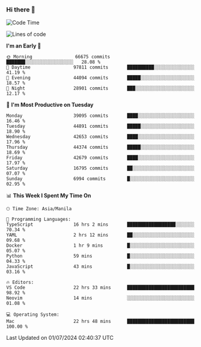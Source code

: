 ### Hi there 👋

<!--START_SECTION:waka-->
![Code Time](http://img.shields.io/badge/Code%20Time-5%2C312%20hrs%2046%20mins-blue)

![Lines of code](https://img.shields.io/badge/From%20Hello%20World%20I%27ve%20Written-111.9%20million%20lines%20of%20code-blue)

**I'm an Early 🐤** 

```text
🌞 Morning                66675 commits       ███████░░░░░░░░░░░░░░░░░░   28.08 % 
🌆 Daytime                97811 commits       ██████████░░░░░░░░░░░░░░░   41.19 % 
🌃 Evening                44094 commits       █████░░░░░░░░░░░░░░░░░░░░   18.57 % 
🌙 Night                  28901 commits       ███░░░░░░░░░░░░░░░░░░░░░░   12.17 % 
```
📅 **I'm Most Productive on Tuesday** 

```text
Monday                   39095 commits       ████░░░░░░░░░░░░░░░░░░░░░   16.46 % 
Tuesday                  44891 commits       █████░░░░░░░░░░░░░░░░░░░░   18.90 % 
Wednesday                42653 commits       ████░░░░░░░░░░░░░░░░░░░░░   17.96 % 
Thursday                 44374 commits       █████░░░░░░░░░░░░░░░░░░░░   18.69 % 
Friday                   42679 commits       ████░░░░░░░░░░░░░░░░░░░░░   17.97 % 
Saturday                 16795 commits       ██░░░░░░░░░░░░░░░░░░░░░░░   07.07 % 
Sunday                   6994 commits        █░░░░░░░░░░░░░░░░░░░░░░░░   02.95 % 
```


📊 **This Week I Spent My Time On** 

```text
🕑︎ Time Zone: Asia/Manila

💬 Programming Languages: 
TypeScript               16 hrs 2 mins       ██████████████████░░░░░░░   70.34 % 
YAML                     2 hrs 12 mins       ██░░░░░░░░░░░░░░░░░░░░░░░   09.68 % 
Docker                   1 hr 9 mins         █░░░░░░░░░░░░░░░░░░░░░░░░   05.07 % 
Python                   59 mins             █░░░░░░░░░░░░░░░░░░░░░░░░   04.33 % 
JavaScript               43 mins             █░░░░░░░░░░░░░░░░░░░░░░░░   03.16 % 

🔥 Editors: 
VS Code                  22 hrs 33 mins      █████████████████████████   98.92 % 
Neovim                   14 mins             ░░░░░░░░░░░░░░░░░░░░░░░░░   01.08 % 

💻 Operating System: 
Mac                      22 hrs 48 mins      █████████████████████████   100.00 % 
```


 Last Updated on 01/07/2024 02:40:37 UTC
<!--END_SECTION:waka-->


<!--
**rad182/rad182** is a ✨ _special_ ✨ repository because its `README.md` (this file) appears on your GitHub profile.

Here are some ideas to get you started:

- 🔭 I’m currently working on ...
- 🌱 I’m currently learning ...
- 👯 I’m looking to collaborate on ...
- 🤔 I’m looking for help with ...
- 💬 Ask me about ...
- 📫 How to reach me: ...
- 😄 Pronouns: ...
- ⚡ Fun fact: ...
-->
